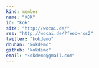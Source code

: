 ```yaml
---
kind: member
name: "KOK"
id: "kok"
site: "http://wocai.de/"
rss: "http://wocai.de/?feed=rss2"
twitter: "kokdemo"
douban: "kokdemo"
github: "kokdemo"
email: "kokdemo@gmail.com"
---
```


